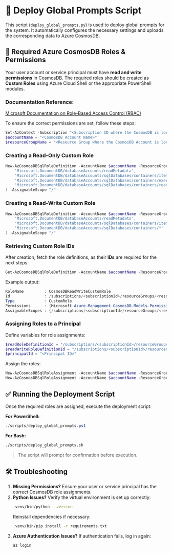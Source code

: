 # 🚀 Deploy Global Prompts Script

This script (`deploy_global_prompts.py`) is used to deploy global prompts for the system. It automatically configures the necessary settings and uploads the corresponding data to Azure CosmosDB.

## 📌 Required Azure CosmosDB Roles & Permissions

Your user account or service principal must have **read and write permissions** in CosmosDB. The required roles should be created as **Custom Roles** using Azure Cloud Shell or the appropriate PowerShell modules.

### Documentation Reference:
[Microsoft Documentation on Role-Based Access Control (RBAC)](https://learn.microsoft.com/en-us/azure/cosmos-db/how-to-setup-rbac#permission-model)

To ensure the correct permissions are set, follow these steps:

```powershell
Set-AzContext -Subscription "<Subscription ID where the CosmosDB is located>"
$accountName = "<CosmosDB Account Name>"
$resourceGroupName = "<Resource Group where the CosmosDB Account is located>"
```

### Creating a Read-Only Custom Role

```powershell
New-AzCosmosDBSqlRoleDefinition -AccountName $accountName -ResourceGroupName $resourceGroupName -Type CustomRole -RoleName CosmosDBReadOnlyCustomRole -DataAction @( 
    'Microsoft.DocumentDB/databaseAccounts/readMetadata', 
    'Microsoft.DocumentDB/databaseAccounts/sqlDatabases/containers/items/read', 
    'Microsoft.DocumentDB/databaseAccounts/sqlDatabases/containers/executeQuery', 
    'Microsoft.DocumentDB/databaseAccounts/sqlDatabases/containers/readChangeFeed'
) -AssignableScope "/"
```

### Creating a Read-Write Custom Role

```powershell
New-AzCosmosDBSqlRoleDefinition -AccountName $accountName -ResourceGroupName $resourceGroupName -Type CustomRole -RoleName CosmosDBReadWriteCustomRole -DataAction @( 
    'Microsoft.DocumentDB/databaseAccounts/readMetadata',
    'Microsoft.DocumentDB/databaseAccounts/sqlDatabases/containers/items/*', 
    'Microsoft.DocumentDB/databaseAccounts/sqlDatabases/containers/*'
) -AssignableScope "/"
```

### Retrieving Custom Role IDs

After creation, fetch the role definitions, as their **IDs** are required for the next steps:

```powershell
Get-AzCosmosDBSqlRoleDefinition -AccountName $accountName -ResourceGroupName $resourceGroupName
```

Example output:

```powershell
RoleName         : CosmosDBReadWriteCustomRole
Id               : /subscriptions/<subscriptionId>/resourceGroups/<resourceGroup>/providers/Microsoft.DocumentDB/databaseAccounts/<cosmosDBAccount>/sqlRoleDefinitions/<roleDefinitionId>
Type             : CustomRole
Permissions      : {Microsoft.Azure.Management.CosmosDB.Models.Permission}
AssignableScopes : {/subscriptions/<subscriptionId>/resourceGroups/<resourceGroup>/providers/Microsoft.DocumentDB/databaseAccounts/<cosmosDBAccount>}
```

### Assigning Roles to a Principal

Define variables for role assignments:

```powershell
$readRoleDefinitionId = "/subscriptions/<subscriptionId>/resourceGroups/<resourceGroup>/providers/Microsoft.DocumentDB/databaseAccounts/<cosmosDBAccount>/sqlRoleDefinitions/<roleDefinitionId>" 
$readWriteRoleDefinitionId = "/subscriptions/<subscriptionId>/resourceGroups/<resourceGroup>/providers/Microsoft.DocumentDB/databaseAccounts/<cosmosDBAccount>/sqlRoleDefinitions/<roleDefinitionId>" 
$principalId = "<Principal ID>"
```

Assign the roles:

```powershell
New-AzCosmosDBSqlRoleAssignment -AccountName $accountName -ResourceGroupName $resourceGroupName -RoleDefinitionId $readRoleDefinitionId -Scope "/" -PrincipalId $principalId
New-AzCosmosDBSqlRoleAssignment -AccountName $accountName -ResourceGroupName $resourceGroupName -RoleDefinitionId $readWriteRoleDefinitionId -Scope "/" -PrincipalId $principalId
```

## ✅ Running the Deployment Script

Once the required roles are assigned, execute the deployment script:

**For PowerShell:**
```powershell
./scripts/deploy_global_prompts.ps1
```

**For Bash:**
```sh
./scripts/deploy_global_prompts.sh
```

> The script will prompt for confirmation before execution.

## 🛠️ Troubleshooting

1. **Missing Permissions?** Ensure your user or service principal has the correct CosmosDB role assignments.
2. **Python Issues?** Verify the virtual environment is set up correctly:
   ```sh
   .venv/bin/python --version
   ```
   Reinstall dependencies if necessary:
   ```sh
   .venv/bin/pip install -r requirements.txt
   ```
3. **Azure Authentication Issues?** If authentication fails, log in again:
   ```sh
   az login
   ```
